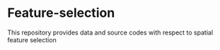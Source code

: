 # Feature-selection
This repository provides data and source codes with respect to spatial feature selection
